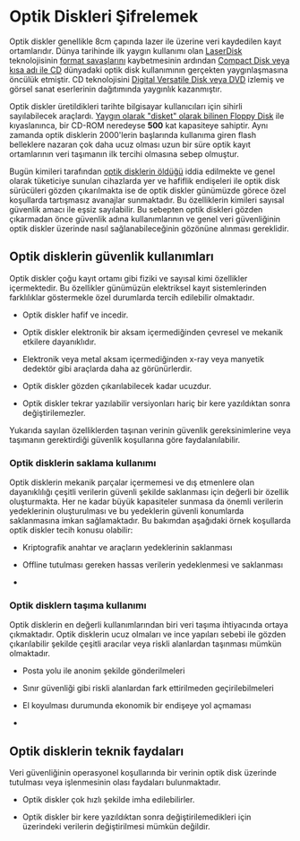 # Optik Diskleri Şifrelemek

Optik diskler genellikle 8cm çapında lazer ile üzerine veri kaydedilen kayıt ortamlarıdır. Dünya tarihinde ilk yaygın kullanımı olan [LaserDisk](https://duckduckgo.com/l/?kh=-1&uddg=https%3A%2F%2Fen.wikipedia.org%2Fwiki%2FLaserDisc) teknolojisinin [format savaşlarını](https://en.wikipedia.org/wiki/Format_war) kaybetmesinin ardından [Compact Disk veya kısa adı ile CD](https://en.wikipedia.org/wiki/Compact_Disc) dünyadaki optik disk kullanımının gerçekten yaygınlaşmasına öncülük etmiştir. CD teknolojisini [Digital Versatile Disk veya DVD](https://en.wikipedia.org/wiki/DVD) izlemiş ve görsel sanat eserlerinin dağıtımında yaygınlık kazanmıştır.

Optik diskler üretildikleri tarihte bilgisayar kullanıcıları için sihirli sayılabilecek araçlardı. [Yaygın olarak "disket" olarak bilinen Floppy Disk](https://en.wikipedia.org/wiki/Floppy_disk) ile kıyaslanınca, bir CD-ROM neredeyse **500** kat kapasiteye sahiptir. Aynı zamanda optik disklerin 2000'lerin başlarında kullanıma giren flash belleklere nazaran çok daha ucuz olması uzun bir süre optik kayıt ortamlarının veri taşımanın ilk tercihi olmasına sebep olmuştur.

Bugün kimileri tarafından [optik disklerin öldüğü](https://www.lifewire.com/death-of-the-computer-optical-drive-832403) iddia edilmekte ve genel olarak tüketiciye sunulan cihazlarda yer ve hafiflik endişeleri ile optik disk sürücüleri gözden çıkarılmakta ise de optik diskler günümüzde görece özel koşullarda tartışmasız avanajlar sunmaktadır. Bu özelliklerin kimileri sayısal güvenlik amacı ile eşsiz sayılabilir. Bu sebepten optik diskleri gözden çıkarmadan önce güvenlik adına kullanımlarının ve genel veri güvenliğinin optik diskler üzerinde nasıl sağlanabileceğinin gözönüne alınması gereklidir.

## Optik disklerin güvenlik kullanımları

Optik diskler çoğu kayıt ortamı gibi fiziki ve sayısal kimi özellikler içermektedir. Bu özellikler günümüzün elektriksel kayıt sistemlerinden farklılıklar göstermekle özel durumlarda tercih edilebilir olmaktadır.

* Optik diskler hafif ve incedir.

* Optik diskler elektronik bir aksam içermediğinden çevresel ve mekanik etkilere dayanıklıdır.

* Elektronik veya metal aksam içermediğinden x-ray veya manyetik dedektör gibi araçlarda daha az görünürlerdir.

* Optik diskler gözden çıkarılabilecek kadar ucuzdur.

* Optik diskler tekrar yazılabilir versiyonları hariç bir kere yazıldıktan sonra değiştirilemezler.

Yukarıda sayılan özelliklerden taşınan verinin güvenlik gereksinimlerine veya taşımanın gerektirdiği güvenlik koşullarına göre faydalanılabilir.

### Optik disklerin saklama kullanımı

Optik disklerin mekanik parçalar içermemesi ve dış etmenlere olan dayanıklılığı çeşitli verilerin güvenli şekilde saklanması için değerli bir özellik oluşturmakta. Her ne kadar büyük kapasiteler sunmasa da önemli verilerin yedeklerinin oluşturulması ve bu yedeklerin güvenli konumlarda saklanmasına imkan sağlamaktadır. Bu bakımdan aşağıdaki örnek koşullarda optik diskler tecih konusu olabilir:

* Kriptografik anahtar ve araçların yedeklerinin saklanması

* Offline tutulması gereken hassas verilerin yedeklenmesi ve saklanması

* 

### Optik disklern taşıma kullanımı

Optik disklerin en değerli kullanımlarından biri veri taşıma ihtiyacında ortaya çıkmaktadır. Optik disklerin ucuz olmaları ve ince yapıları sebebi ile gözden çıkarılabilir şekilde çeşitli aracılar veya riskli alanlardan taşınması mümkün olmaktadır.

* Posta yolu ile anonim şekilde gönderilmeleri

* Sınır güvenliği gibi riskli alanlardan fark ettirilmeden geçirilebilmeleri

* El koyulması durumunda ekonomik bir endişeye yol açmaması

* 

## Optik disklerin teknik faydaları

Veri güvenliğinin operasyonel koşullarında bir verinin optik disk üzerinde tutulması veya işlenmesinin olası faydaları bulunmaktadır.

* Optik diskler çok hızlı şekilde imha edilebilirler.

* Optik diskler bir kere yazıldıktan sonra değiştirilemedikleri için üzerindeki verilerin değiştirilmesi mümkün değildir.











